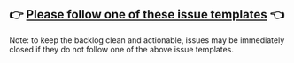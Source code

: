 ## 👉 [Please follow one of these issue templates](https://github.com/smooth-code/svgr/issues/new/choose) 👈

<!-- Love SVGR? Please consider supporting our collective: 👉  https://opencollective.com/svgr/donate -->

Note: to keep the backlog clean and actionable, issues may be immediately closed if they do not follow one of the above issue templates.
